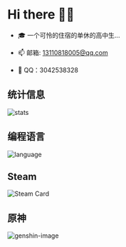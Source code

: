 # Hi there 👋🏻

- 🎓 一个可怜的住宿的单休的高中生...

- 📫 邮箱: 13110818005@qq.com
  
- 🐧 QQ：3042538328



## 统计信息
![stats]
## 编程语言
![language]
## Steam
![Steam Card]
## 原神
![genshin-image]



[header]: https://capsule-render.vercel.app/api?type=Waving&color=timeGradient&height=120&text=Cai(ACaiCat)&fontSize=45
[moe-counter]: https://count.getloli.com/get/@ACaiCat?theme=rule34

[stats]: https://github-readme-stats.vercel.app/api?username=ACaiCat&locale=cn&show_icons=true&include_all_commits=true&theme=transparent&hide_border=true
[language]: https://github-readme-stats.vercel.app/api/top-langs?username=ACaiCat&locale=cn&show_icons=true&theme=transparent&card_width=470&hide_border=true

[genshin-image]: https://genshin-card.himiku.com/[47,48,49,51,10,0,4,67,89,79]/354435533.png

[Steam Card]:https://card.yuy1n.io/card/76561198944480119/dark,badge,group,bg-game
